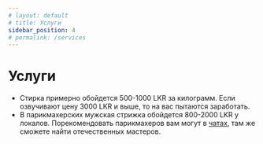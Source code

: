 ```yaml
---
# layout: default
# title: Услуги
sidebar_position: 4
# permalink: /services
---
```


# Услуги

- Стирка примерно обойдется 500-1000 LKR за килограмм. Если озвучивают цену 3000 LKR и выше, то на вас пытаются заработать.
- В парикмахерских мужская стрижка обойдется 800-2000 LKR у локалов. Порекомендовать парикмахеров вам могут в [чатах](../chats.md#чаты), там же сможете найти отечественных мастеров.
